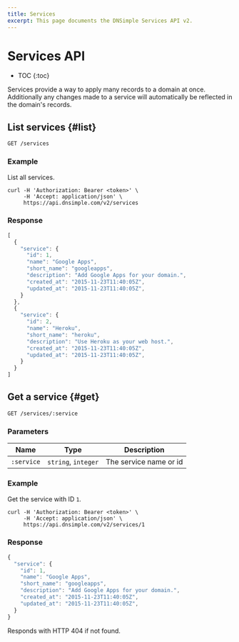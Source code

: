 ```yaml
---
title: Services
excerpt: This page documents the DNSimple Services API v2.
---
```


# Services API

* TOC
{:toc}

Services provide a way to apply many records to a domain at once.
Additionally any changes made to a service will automatically be reflected in the domain's records.


## List services {#list}

    GET /services

### Example

List all services.

    curl -H 'Authorization: Bearer <token>' \
         -H 'Accept: application/json' \
         https://api.dnsimple.com/v2/services

### Response

~~~js
[
  {
    "service": {
      "id": 1,
      "name": "Google Apps",
      "short_name": "googleapps",
      "description": "Add Google Apps for your domain.",
      "created_at": "2015-11-23T11:40:05Z",
      "updated_at": "2015-11-23T11:40:05Z",
    }
  },
  {
    "service": {
      "id": 2,
      "name": "Heroku",
      "short_name": "heroku",
      "description": "Use Heroku as your web host.",
      "created_at": "2015-11-23T11:40:05Z",
      "updated_at": "2015-11-23T11:40:05Z",
    }
  }
]
~~~


## Get a service {#get}

    GET /services/:service

### Parameters

Name | Type | Description
-----|------|------------
`:service` | `string`, `integer` | The service name or id

### Example

Get the service with ID `1`.

    curl -H 'Authorization: Bearer <token>' \
         -H 'Accept: application/json' \
         https://api.dnsimple.com/v2/services/1

### Response

~~~js
{
  "service": {
    "id": 1,
    "name": "Google Apps",
    "short_name": "googleapps",
    "description": "Add Google Apps for your domain.",
    "created_at": "2015-11-23T11:40:05Z",
    "updated_at": "2015-11-23T11:40:05Z",
  }
}
~~~

Responds with HTTP 404 if not found.
